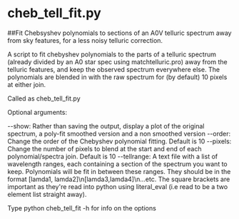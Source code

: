 # cheb_tell_fit.py
##Fit Chebsyshev polynomials to sections of an A0V telluric spectrum away from sky features, for a less noisy telluric correction.


A script to fit chebyshev polynomials to the parts of a telluric spectrum (already divided by an A0 star spec using matchtelluric.pro)
away from the telluric features, and keep the observed spectrum everywhere else. The polynomials are blended in with the raw spectrum for
(by default) 10 pixels at either join.

Called as cheb_tell_fit.py <inputfilename> <outputfilename>

Optional arguments:

--show: Rather than saving the output, display a plot of the original spectrum, a poly-fit smoothed version and a non smoothed version
--order: Change the order of the Chebyshev polynomial fitting. Default is 10
--pixels: Change the number of pixels to blend at the start and end of each polynomial/spectra join. Default is 10
--tellrange: A text file with a list of wavelength ranges, each containing a section of the spectrum you want to keep. Polynomials will be fit in between these ranges. They should be in the
format [lamda1, lamda2]\n[lamda3,lamda4]\n...etc. The square brackets are important as they're read into python using literal_eval (i.e read to be a two element list straight away).


Type python cheb_tell_fit -h for info on the options

